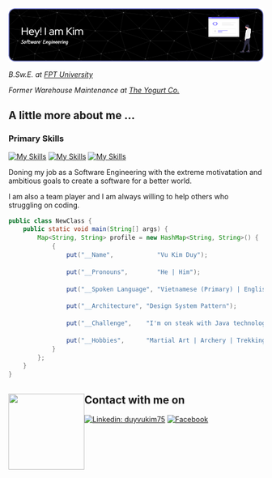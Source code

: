 <img src="https://github.com/AnonyFriday/AnonyFriday/blob/main/github-header-image.png" alt="banner that indicate Kim is the Software Engineering">

<i>B.Sw.E. at <a href="https://hcmuni.fpt.edu.vn/">FPT University</a></i> 

<i>Former Warehouse Maintenance at <a href="https://eviayoghurt.com.au/">The Yogurt Co.</a></i>

## A little more about me ...
### Primary Skills
[![My Skills](https://skillicons.dev/icons?i=js,html,css,ts,react,bootstrap)](https://skillicons.dev)
[![My Skills](https://skillicons.dev/icons?i=java,nodejs,spring,mysql)](https://skillicons.dev)
[![My Skills](https://skillicons.dev/icons?i=postman,figma,git,neovim)](https://skillicons.dev)

Doning my job as a Software Engineering with the extreme motivatation and ambitious goals to create a software for a better world. 

I am also a team player and I am always willing to help others who struggling on coding. 

```java
public class NewClass {
    public static void main(String[] args) {
        Map<String, String> profile = new HashMap<String, String>() {
            {
                put("__Name",            "Vu Kim Duy");

                put("__Pronouns",        "He | Him");

                put("__Spoken Language", "Vietnamese (Primary) | English (Proficient) | Japanese (Basic)");
     
                put("__Architecture", "Design System Pattern");

                put("__Challenge",    "I'm on steak with Java technologies");
                
                put("__Hobbies",      "Martial Art | Archery | Trekking");
            }
        };
    }
}
```
## Contact with me on<img align="left" width="150" height="150" src=""></a>

[![Linkedin: duyvukim75](https://img.shields.io/badge/LinkedIn-0077B5?style=for-the-badge&logo=linkedin&logoColor=white)](https://www.linkedin.com/in/duykimvu75/)
[![Facebook](https://img.shields.io/badge/Facebook-1877F2?style=for-the-badge&logo=facebook&logoColor=white)](https://www.facebook.com/duy.vu.75248795/)








